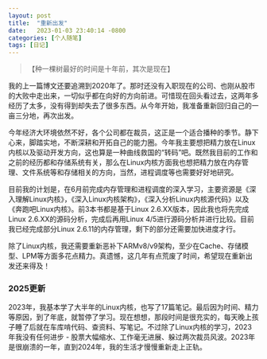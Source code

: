 ```yaml
---
layout: post
title:  "重新出发"
date:   2023-01-03 23:40:14 -0800
categories: [个人随笔]
tags: [日记]
---
```


> 【种一棵树最好的时间是十年前，其次是现在】

我的上一篇博文还要追溯到2020年了。那时还没有入职现在的公司、也刚从股市的大败中走出来，一切似乎都在向好的方向前进。可惜现在回头看过去，这两年多经历了太多，没有得到却失去了很多东西。从今年开始，我准备重新回归自己的一亩三分地，再次出发。

今年经济大环境依然不好，各个公司都在裁员，这正是一个适合播种的季节。静下心来，脚踏实地，不断深耕和开拓自己的能力圈。今年我主要想把精力放在Linux内核以及驱动开发方向，这也算是一种曲线救国的“转码”吧。既然我目前的工作和之前的经历都和存储系统有关，那么在Linux内核方面我也想把精力放在内存管理、文件系统等和存储相关的方向，当然，进程调度等也需要好好地研究。

目前我的计划是，在6月前完成内存管理和进程调度的深入学习，主要资源是《深入理解Linux内核》，《深入Linux内核架构》，《深入分析Linux内核源代码》以及《奔跑吧Linux内核》。前3本书都是基于Linux 2.6.XX版本，因此我也将先完成Linux 2.6.XX的源码分析，完成后再用Linux 4/5进行源码分析并进行比较。目前我已经完成部分Linux 2.6.11的内存管理，剩下的部分还需要加快进度才行。

除了Linux内核，我还需要重新恶补下ARMv8/v9架构，至少在Cache、存储模型、LPM等方面多花点精力。真遗憾，这几年有点荒废了时间，希望现在重新出发还来得及！

### 2025更新

2023年，我基本学了大半年的Linux内核，也写了17篇笔记。最后因为时间、精力等原因，到了年底，就暂停了学习。现在想想，那段时间是很充实的，每天晚上孩子睡了后就在车库啃代码、查资料、写笔记。不过除了Linux内核的学习，2023年我没有任何进步 - 股票大幅缩水、工作毫无进展、躲过两次裁员风波。2023年是很崩溃的一年，直到2024年，我的生活才慢慢重新走上正轨。